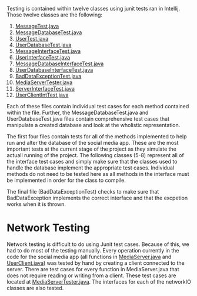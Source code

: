 Testing is contained within twelve classes using junit tests ran in Intellij. Those twelve classes are the following:
1. [MessageTest.java](../MessageTest.java)
2. [MessageDatabaseTest.java](../MessageDatabaseTest.java)
3. [UserTest.java](../UserTest.java)
4. [UserDatabaseTest.java](../UserDatabaseTest.java)
5. [MessageInterfaceTest.java](../MessageDatabaseInterfaceTest.java)
6. [UserInterfaceTest.java](../UserInterfaceTest.java)
7. [MessageDatabaseInterfaceTest.java](../MessageDatabaseInterfaceTest.java)
8. [UserDatabaseInterfaceTest.java](../UserDatabaseInterfaceTest.java)
9. [BadDataExceptionTest.java](../BadDataExceptionTest.java)
10. [MediaServerTester.java](../MediaServerTester.java)
11. [ServerInterfaceTest.java](../ServerInterfaceTest.java)
12. [UserClientIntTest.java](../UserClientIntTest.java)

Each of these files contain individual test cases for each method contained within the file. Further, the MessageDatabaseTest.java and UserDatabaseTest.java files contain comprehensive test cases that manipulate a created database and look at the wholistic representation.

The first four files contain tests for all of the methods implemented to help run and alter the database of the social media app. These are the most important tests at the current stage of the project as they simulate the actuall running of the project. The following classes (5-8) represent all of the interface test cases and simply make sure that the classes used to handle the database implement the appropriate test cases. Individual methods do not need to be tested here as all methods in the interface must be implemented in order for the class to compile.

The final file (BadDataExceptionTest) checks to make sure that BadDataException implements the correct interface and that the excpetion works when it is thrown. 

# Network Testing
Network testing is difficult to do using Junit test cases. Because of this, we had to do most of the testing manually. Every operation currently in the code for the social media app (all functions in [MediaServer.java](../MediaServer.java) and [UserClient.java](../UserClient.java)) was tested by hand by creating a client connected to the server. There are test cases for every function in MediaServer.java that does not require reading or writing from a client. These test cases are located at [MediaServerTester.java](../MediaServerTester.java). The interfaces for each of the networkIO classes are also tested. 
